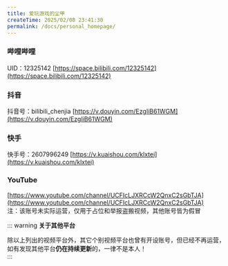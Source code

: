 ```yaml
---
title: 爱玩游戏的尘甲
createTime: 2025/02/08 23:41:30
permalink: /docs/personal_homepage/
---  
```


### **哔哩哔哩**
UID：12325142
[https://space.bilibili.com/12325142](https://space.bilibili.com/12325142)  

### **抖音**
抖音号：bilibili_chenjia
[https://v.douyin.com/EzgIiB61WGM](https://v.douyin.com/EzgIiB61WGM)

### **快手**
快手号：2607996249
[https://v.kuaishou.com/klxtei](https://v.kuaishou.com/klxtei)

### **YouTube**

[https://www.youtube.com/channel/UCFIcLJXRCcW2QnxC2sGbTJA](https://www.youtube.com/channel/UCFIcLJXRCcW2QnxC2sGbTJA)  
注：该账号未实际运营，仅用于占位和举报盗搬视频，其他账号皆为假冒

::: warning **关于其他平台** 
   
除以上列出的视频平台外，其它个别视频平台也曾有开设账号，但已经不再运营，如有发现其他平台**仍在持续更新**的，一律不是本人！  
:::
